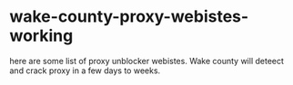 # wake-county-proxy-webistes-working
here are some list of proxy unblocker webistes. Wake county will deteect and crack proxy in a few days to weeks.
